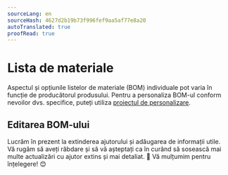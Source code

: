 ```yaml
---
sourceLang: en
sourceHash: 4627d2b19b73f996fef9aa5af77e8a20
autoTranslated: true
proofRead: true
---
```



# Lista de materiale

Aspectul și opțiunile listelor de materiale (BOM) individuale pot varia în funcție de producătorul produsului. Pentru a personaliza BOM-ul conform nevoilor dvs. specifice, puteți utiliza [proiectul de personalizare](customisationProject.md).

## Editarea BOM-ului

Lucrăm în prezent la extinderea ajutorului și adăugarea de informații utile. Vă rugăm să aveți răbdare și să vă așteptați ca în curând să sosească mai multe actualizări cu ajutor extins și mai detaliat. 🚀 Vă mulțumim pentru înțelegere! 😊